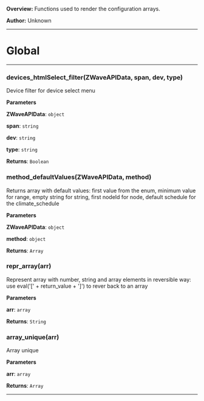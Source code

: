 **Overview:** Functions used to render the configuration arrays.



**Author:** Unknown




* * *

# Global





* * *

### devices_htmlSelect_filter(ZWaveAPIData, span, dev, type) 

Device filter for device select menu

**Parameters**

**ZWaveAPIData**: `object`

**span**: `string`

**dev**: `string`

**type**: `string`

**Returns**: `Boolean`


### method_defaultValues(ZWaveAPIData, method) 

Returns array with default values: first value from the enum, minimum value for range, empty string for string, first nodeId for node, default schedule for the climate_schedule

**Parameters**

**ZWaveAPIData**: `object`

**method**: `object`

**Returns**: `Array`


### repr_array(arr) 

Represent array with number, string and array elements in reversible way: use eval('[' + return_value + ']') to rever back to an array

**Parameters**

**arr**: `array`

**Returns**: `String`


### array_unique(arr) 

Array unique

**Parameters**

**arr**: `array`

**Returns**: `Array`



* * *
